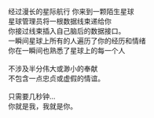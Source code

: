 经过漫长的星际航行 你来到一颗陌生星球<br />
星球管理员将一根数据线束递给你<br />
你接过线束插入自己脑后的数据接口。<br />
一瞬间星球上所有的人遍历了你的经历和情绪<br />
你在一瞬间也熟悉了星球上的每一个人<br /><br />
不涉及半分伟大或渺小的奉献<br />
不包含一点忠贞或虚假的情谊。<br /><br />
只需要几秒钟...<br />
你就是我，我就是你。
